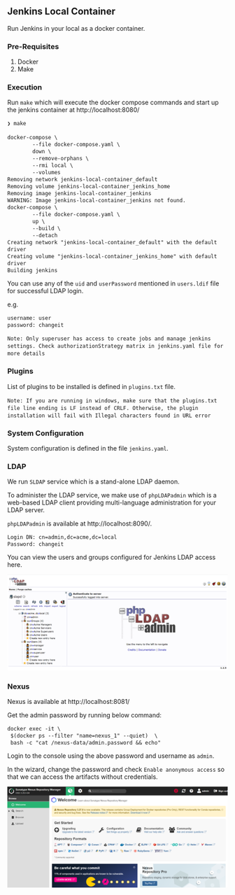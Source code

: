 ## Jenkins Local Container

Run Jenkins in your local as a docker container.

### Pre-Requisites

1. Docker
2. Make

### Execution

Run `make` which will execute the docker compose commands and start up the jenkins container at http://localhost:8080/

```shell
❯ make

docker-compose \
        --file docker-compose.yaml \
        down \
        --remove-orphans \
        --rmi local \
        --volumes
Removing network jenkins-local-container_default
Removing volume jenkins-local-container_jenkins_home
Removing image jenkins-local-container_jenkins
WARNING: Image jenkins-local-container_jenkins not found.
docker-compose \
        --file docker-compose.yaml \
        up \
        --build \
        --detach
Creating network "jenkins-local-container_default" with the default driver
Creating volume "jenkins-local-container_jenkins_home" with default driver
Building jenkins
```

You can use any of the `uid` and `userPassword` mentioned in `users.ldif` file for successful LDAP login.

e.g.
```text
username: user
password: changeit
```

`Note: Only superuser has access to create jobs and manage jenkins settings. Check authorizationStrategy matrix in jenkins.yaml file for more details`

### Plugins

List of plugins to be installed is defined in `plugins.txt` file.

`Note: If you are running in windows, make sure that the plugins.txt file line ending is LF instead of CRLF. Otherwise, the plugin installation will fail with Illegal characters found in URL error`

### System Configuration

System configuration is defined in the file `jenkins.yaml`.

### LDAP

We run `SLDAP` service which is a stand-alone LDAP daemon. 

To administer the LDAP service, we make use of `phpLDAPadmin` which is a web-based LDAP client providing multi-language administration for your LDAP server.

`phpLDAPadmin` is available at http://localhost:8090/.

```text
Login DN: cn=admin,dc=acme,dc=local
Password: changeit
```

You can view the users and groups configured for Jenkins LDAP access here.

![phpLDAPadmin](images/phpLDAPadmin.png?raw=true)

### Nexus

Nexus is available at http://localhost:8081/

Get the admin password by running below command:

```shell
docker exec -it \
 $(docker ps --filter "name=nexus_1" --quiet)  \
 bash -c "cat /nexus-data/admin.password && echo"
```

Login to the console using the above password and username as `admin`.

In the wizard, change the password and check `Enable anonymous access` so that we can access the artifacts without credentials.

![Nexus](images/nexus.png?raw=true)